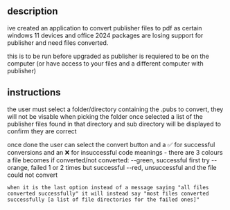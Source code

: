description
-
ive created an application to convert publisher files to pdf as certain windows 11 devices and office 2024 packages are losing support for publisher and need files converted.

this is to be run before upgraded as publisher is requiered to be on the computer (or have access to your files and a different computer with publisher)


instructions
-
the user must select a folder/directory containing the .pubs to convert, they will not be visable when picking the folder
once selected a list of the publisher files found in that directory and sub directory will be displayed to confirm they are correct

once done the user can select the convert button and a ✅ for successful conversions and an ❌ for insuccessful
    code meanings
    -
    there are 3 colours a file becomes if converted/not converted:
    --green, successful first try
    --orange, failed 1 or 2 times but successful
    --red, unsuccessful and the file could not convert
    
    when it is the last option instead of a message saying "all files converted successfully" it will instead say "most files converted successfully [a list of file directories for the failed ones]"
